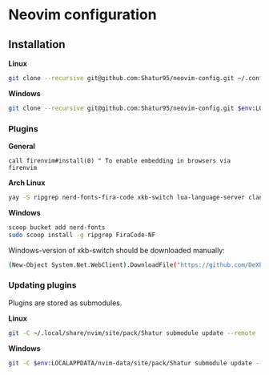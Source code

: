# Neovim configuration

## Installation

**Linux**

```bash
git clone --recursive git@github.com:Shatur95/neovim-config.git ~/.config/nvim
```

**Windows**

```bash
git clone --recursive git@github.com:Shatur95/neovim-config.git $env:LOCALAPPDATA/nvim
```

### Plugins

**General**

```vim
call firenvim#install(0) " To enable embedding in browsers via firenvim
```

**Arch Linux**

```bash
yay -S ripgrep nerd-fonts-fira-code xkb-switch lua-language-server clang
```

**Windows**

```bash
scoop bucket add nerd-fonts
sudo scoop install -g ripgrep FiraCode-NF
```

Windows-version of xkb-switch should be downloaded manually:

```bash
(New-Object System.Net.WebClient).DownloadFile("https://github.com/DeXP/xkb-switch-win/releases/download/1.0.0/libxkbswitch64.dll", "$env:LOCALAPPDATA/nvim-data/libxkbswitch64.dll")
```

### Updating plugins

Plugins are stored as submodules.

**Linux**

```bash
git -C ~/.local/share/nvim/site/pack/Shatur submodule update --remote
```

**Windows**

```bash
git -C $env:LOCALAPPDATA/nvim-data/site/pack/Shatur submodule update --remote
```
